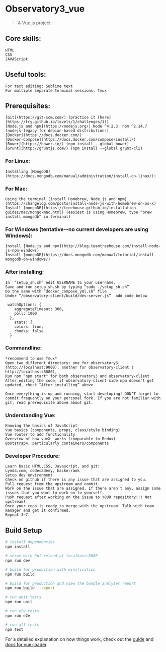 # Observatory3_vue

> A Vue.js project

## Core skills:
    HTML
    CSS
    JAVAScript
   
## Useful tools:
    For text editing: Sublime text
    For multiple separate terminal sessions: Tmux

## Prerequisites:    
    [Git](https://git-scm.com/) (practice it [here](https://try.github.io/levels/1/challenges/1))
    [Node.js and npm](https://nodejs.org/) Node ^4.2.3, npm ^2.14.7 (nodejs-legacy for debian-based distributions)
    [Docker](https://docs.docker.com/)
    [Docker-Compose](https://docs.docker.com/compose/install/)
    [Bower](https://bower.io/) (npm install --global bower)
    [Grunt](http://gruntjs.com/) (npm install --global grunt-cli)

### For Linux:
    Installing [MongoDB](https://docs.mongodb.com/manual/administration/install-on-linux/):     

### For Mac:

    Using the terminal [install Homebrew, Node.js and npm](https://changelog.com/posts/install-node-js-with-homebrew-on-os-x)
    Install [mongoDB](https://treehouse.github.io/installation-guides/mac/mongo-mac.html) (easiest is using Homebrew, type “brew install mongodb” in terminal)

### For Windows (tentative--no current developers are using Windows):

    Install [Node.js and npm](http://blog.teamtreehouse.com/install-node-js-npm-windows)
    Install [mongoDB](https://docs.mongodb.com/manual/tutorial/install-mongodb-on-windows/)
    
### After installing:
    In  “setup_sh.sh” edit USERNAME to your username.
    Save and run setup_sh.sh by typing “sudo ./setup_sh.sh” 
    Do the same with “docker_compose_yml.sh” file
    Under “/observatory-client/build/dev-server.js”  add code below

     watchOptions: {
        aggregateTimeout: 300,
        poll: 1000
      },
        stats: {
        colors: true,
        chunks: false
      }

### Commandline:
    *recommend to use Tmux*
    Open two different directory: one for observatory3 (http://localhost:9000), another for observatory-client ( http://localhost:8080),
    Run npm “npm start" for both observatory3 and observatory-client
    After editing the code, if observatory-client side npm doesn’t get updated, check “After installing” above.

    Once everything is up and running, start developing! DON’T forget to commit frequently on your personal fork. If you are not familiar with git, read prerequisite above about git. 

### Understanding Vue:
    Knowing the basics of JavaScript
    Vue basics (components, props, class/style binding)
    Vue router to add functionality
    Overview of how vueX  works (comparable to Redux) 
    Bootstrap4, particularly containers/components

### Developer Procedure:
    Learn basic HTML,CSS, Javascript, and git:
    Lynda.com, codecademy, hackerrank
    Setup dev environment
    Check on github if there is any issue that are assigned to you.
    Pull request from the upstream and commit.
    Work on the issue that are assigned. If there aren’t any, assign some issues that you want to work on to yourself.
    Push request after working on the issue to YOUR repository!!! Not upstream!
    Once your repo is ready to merge with the upstream. Talk with team manager and get it confirmed. 
    Repeat 3~7. 


## Build Setup

``` bash
# install dependencies
npm install

# serve with hot reload at localhost:8080
npm run dev

# build for production with minification
npm run build

# build for production and view the bundle analyzer report
npm run build --report

# run unit tests
npm run unit

# run e2e tests
npm run e2e

# run all tests
npm test
```

For a detailed explanation on how things work, check out the [guide](http://vuejs-templates.github.io/webpack/) and [docs for vue-loader](http://vuejs.github.io/vue-loader).
